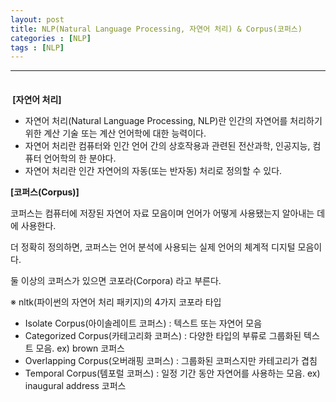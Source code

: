 ```yaml
---
layout: post
title: NLP(Natural Language Processing, 자연어 처리) & Corpus(코퍼스)
categories : [NLP]
tags : [NLP]
---
```


---

<span style = "line-height:50%"><br></span>





<b> [자연어 처리] </b>

- 자연어 처리(Natural Language Processing, NLP)란 인간의 자연어를 처리하기 위한 계산 기술 또는 계산 언어학에 대한 능력이다.
- 자연어 처리란 컴퓨터와 인간 언어 간의 상호작용과 관련된 전산과학, 인공지능, 컴퓨터 언어학의 한 분야다.
- 자연어 처리란 인간 자연어의 자동(또는 반자동) 처리로 정의할 수 있다.

<b> [코퍼스(Corpus)] </b>

코퍼스는 컴퓨터에 저장된 자연어 자료 모음이며 언어가 어떻게 사용됐는지 알아내는 데에 사용한다.

더 정확히 정의하면, 코퍼스는 언어 분석에 사용되는 실제 언어의 체계적 디지털 모음이다.

둘 이상의 코퍼스가 있으면 코포라(Corpora) 라고 부른다.

&#8251; nltk(파이썬의 자연어 처리 패키지)의 4가지 코포라 타입

- Isolate Corpus(아이솔레이트 코퍼스) : 텍스트 또는 자연어 모음
- Categorized Corpus(카테고리화 코퍼스) : 다양한 타입의 부류로 그룹화된 텍스트 모음. ex) brown 코퍼스
- Overlapping Corpus(오버래핑 코퍼스) : 그룹화된 코퍼스지만 카테고리가 겹침
- Temporal Corpus(템포럴 코퍼스) : 일정 기간 동안 자연어를 사용하는 모음. ex) inaugural address 코퍼스



